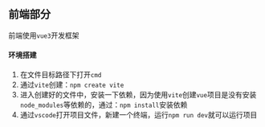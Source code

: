 ## 前端部分

前端使用`vue3`开发框架

#### 环境搭建

1. 在文件目标路径下打开`cmd`
2. 通过`vite`创建：`npm create vite`
3. 进入创建好的文件中，安装一下依赖，因为使用`vite`创建`vue`项目是没有安装`node_modules`等依赖的，通过：`npm install`安装依赖
4. 通过`vscode`打开项目文件，新建一个终端，运行`npm run dev`就可以运行项目